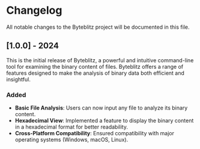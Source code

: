 # Changelog

All notable changes to the Byteblitz project will be documented in this file.

## [1.0.0] - 2024

This is the initial release of Byteblitz, a powerful and intuitive command-line tool for examining the binary content of files. Byteblitz offers a range of features designed to make the analysis of binary data both efficient and insightful.

### Added

- **Basic File Analysis**: Users can now input any file to analyze its binary content.
- **Hexadecimal View**: Implemented a feature to display the binary content in a hexadecimal format for better readability.
- **Cross-Platform Compatibility**: Ensured compatibility with major operating systems (Windows, macOS, Linux).
